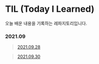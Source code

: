 # TIL (Today I Learned) 
오늘 배운 내용을 기록하는 레파지토리입니다. 

### 2021.09

> [2021.09.28][2021.09.28]  

[2021.09.28]: https://github.com/yeoonjae/TLD/blob/main/202109/20210928.md

> [2021.09.30][2021.09.30]  

[2021.09.30]: https://github.com/yeoonjae/TLD/blob/main/202109/20210930.md

